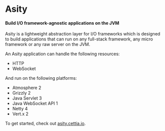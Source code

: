 # Asity
#### Build I/O framework-agnostic applications on the JVM

Asity is a lightweight abstraction layer for I/O frameworks which is designed to build applications that can run on any full-stack framework, any micro framework or any raw server on the JVM.

An Asity application can handle the following resources: 

* HTTP
* WebSocket

And run on the following platforms:

* Atmosphere 2
* Grizzly 2
* Java Servlet 3
* Java WebSocket API 1
* Netty 4
* Vert.x 2

To get started, check out [asity.cettia.io](http://asity.cettia.io).